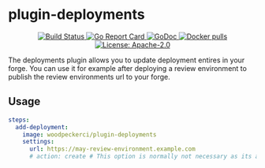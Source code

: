 # plugin-deployments

<p align="center">
  <a href="https://ci.woodpecker-ci.org/woodpecker-ci/plugin-deployments" title="Build Status">
    <img src="https://ci.woodpecker-ci.org/api/badges/woodpecker-ci/plugin-deployments/status.svg" alt="Build Status">
  </a>
  <a href="https://goreportcard.com/badge/github.com/woodpecker-ci/plugin-deployments" title="Go Report Card">
    <img src="https://goreportcard.com/badge/github.com/woodpecker-ci/plugin-deployments" alt="Go Report Card">
  </a>
  <a href="https://godoc.org/github.com/woodpecker-ci/plugin-deployments" title="GoDoc">
    <img src="https://godoc.org/github.com/woodpecker-ci/plugin-deployments?status.svg" alt="GoDoc">
  </a>
  <a href="https://hub.docker.com/r/woodpeckerci/plugin-deployments" title="Docker pulls">
    <img src="https://img.shields.io/docker/pulls/woodpeckerci/plugin-deployments" alt="Docker pulls">
  </a>
  <a href="https://opensource.org/licenses/Apache-2.0" title="License: Apache-2.0">
    <img src="https://img.shields.io/badge/License-Apache%202.0-blue.svg" alt="License: Apache-2.0">
  </a>
</p>

The deployments plugin allows you to update deployment entires in your forge. You can use it for example after deploying a review environment to publish the review environments url to your forge.

## Usage

```yml
steps:
  add-deployment:
    image: woodpeckerci/plugin-deployments
    settings:
      url: https://may-review-environment.example.com
      # action: create # This option is normally not necessary as its auto-detected by the pipeline event
```
